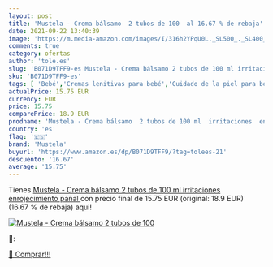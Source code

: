 ```yaml
---
layout: post
title: 'Mustela - Crema bálsamo  2 tubos de 100  al 16.67 % de rebaja'
date: 2021-09-22 13:40:39
image: 'https://m.media-amazon.com/images/I/316h2YPqU0L._SL500_._SL400_.jpg'
comments: true
category: ofertas
author: 'tole.es'
slug: 'B071D9TFF9-es Mustela - Crema bálsamo 2 tubos de 100 ml irritaciones...'
sku: 'B071D9TFF9-es'
tags: [ 'Bebé','Cremas lenitivas para bebé','Cuidado de la piel para bebé','Higiene y cuidado','mustela','pañal', ]
actualPrice: 15.75 EUR
currency: EUR
price: 15.75
comparePrice: 18.9 EUR
prodname: 'Mustela - Crema bálsamo  2 tubos de 100 ml  irritaciones  enrojecimiento  pañal '
country: 'es'
flag: '🇪🇸'
brand: 'Mustela'
buyurl: 'https://www.amazon.es/dp/B071D9TFF9/?tag=tolees-21'
descuento: '16.67'
average: '15.75'
---
```


Tienes [Mustela - Crema bálsamo  2 tubos de 100 ml  irritaciones  enrojecimiento  pañal ](https://www.amazon.es/dp/B071D9TFF9/?tag=tolees-21) con precio final de  15.75 EUR (original: 18.9 EUR) (16.67 %  de rebaja) aqui!

[![Mustela - Crema bálsamo  2 tubos de 100 ](https://m.media-amazon.com/images/I/316h2YPqU0L._SL500_._SL400_.jpg)](https://www.amazon.es/dp/B071D9TFF9/?tag=tolees-21)

🔎:


[🛒 Comprar!!!](https://www.amazon.es/dp/B071D9TFF9/?tag=tolees-21)
